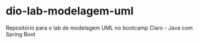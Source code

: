 # dio-lab-modelagem-uml
Repositório para o lab de modelagem UML no bootcamp Claro - Java com Spring Boot
